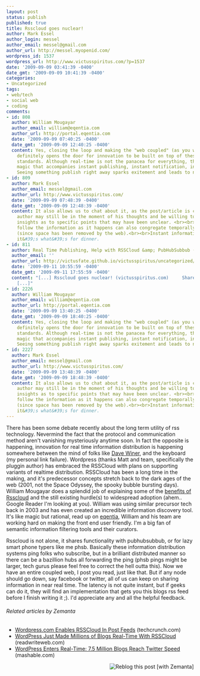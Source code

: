 ```yaml
---
layout: post
status: publish
published: true
title: Rsscloud goes nuclear!
author: Mark Essel
author_login: messel
author_email: messel@gmail.com
author_url: http://messel.myopenid.com/
wordpress_id: 1537
wordpress_url: http://www.victusspiritus.com/?p=1537
date: '2009-09-09 03:41:39 -0400'
date_gmt: '2009-09-09 10:41:39 -0400'
categories:
- Uncategorized
tags:
- web/tech
- social web
- coding
comments:
- id: 808
  author: William Mougayar
  author_email: william@eqentia.com
  author_url: http://portal.eqentia.com
  date: '2009-09-09 07:40:25 -0400'
  date_gmt: '2009-09-09 12:40:25 -0400'
  content: Yes, closing the loop and making the "web coupled" (as you well put it)
    definitely opens the door for innovation to be built on top of these new operating
    standards. Although real-time is not the panacea for everything, there is a certain
    magic that accompanies instant publishing, instant notification, instant coupling.
    Seeing something publish right away sparks exitement and leads to new venues.
- id: 809
  author: Mark Essel
  author_email: messel@gmail.com
  author_url: http://www.victusspiritus.com/
  date: '2009-09-09 07:48:39 -0400'
  date_gmt: '2009-09-09 12:48:39 -0400'
  content: It also allows us to chat about it, as the post/article is completed. The
    author may still be in the moment of his thoughts and be willing to share great
    insights as to specific points that may have been unclear. <br><br>Folks that
    follow the information as it happens can also congregate temporally about a topic
    (since space has been removed by the web).<br><br>Instant information gratification,
    it&#39;s what&#39;s for dinner.
- id: 811
  author: Real Time Publishing, Help with RSSCloud &amp; PubHubSubbub (Push)
  author_email: ''
  author_url: http://victusfate.github.io/victusspiritus/uncategorized/2009/09/11/real-time-publishing-help-with-rsscloud-pubhubsubbub-push/
  date: '2009-09-11 10:55:59 -0400'
  date_gmt: '2009-09-11 17:55:59 -0400'
  content: "[...] Rsscloud goes nuclear! (victusspiritus.com)     Share and Enjoy:
    [...]"
- id: 2226
  author: William Mougayar
  author_email: william@eqentia.com
  author_url: http://portal.eqentia.com
  date: '2009-09-09 13:40:25 -0400'
  date_gmt: '2009-09-09 18:40:25 -0400'
  content: Yes, closing the loop and making the "web coupled" (as you well put it)
    definitely opens the door for innovation to be built on top of these new operating
    standards. Although real-time is not the panacea for everything, there is a certain
    magic that accompanies instant publishing, instant notification, instant coupling.
    Seeing something publish right away sparks exitement and leads to new venues.
- id: 2227
  author: Mark Essel
  author_email: messel@gmail.com
  author_url: http://www.victusspiritus.com/
  date: '2009-09-09 13:48:39 -0400'
  date_gmt: '2009-09-09 18:48:39 -0400'
  content: It also allows us to chat about it, as the post/article is completed. The
    author may still be in the moment of his thoughts and be willing to share great
    insights as to specific points that may have been unclear. <br><br>Folks that
    follow the information as it happens can also congregate temporally about a topic
    (since space has been removed by the web).<br><br>Instant information gratification,
    it&#39;s what&#39;s for dinner.
---
```

<p>There has been some debate recently about the long term utility of rss technology. Nevermind the fact that the protocol and communication method aren't vanishing mysteriously anytime soon. In fact the opposite is happening, innovation for real time information distribution is happening somewhere between the mind of folks like <a href="http://www.scripting.com/stories/2009/09/07/teaseTeaseTease.html">Dave Winer</a>, and the keyboard (my personal link failure). Wordpress (thanks Matt and team, specifically the pluggin author) has embraced the RSSCloud with plans on supporting variants of realtime distribution. RSSCloud has been a long time in the making, and it's predecessor concepts stretch back to the dark ages of the web (2001, not the Space Odyssey, the spooky bubble bursting days). William Mougayar does a splendid job of explaining some of the <a href="http://www.eqentia.com/2009/09/08/the-dust-has-cleared-on-the-future-of-rss/">benefits of Rsscloud</a> and the still existing hurdle(s) to widespread adoption (ahem.. Google Reader I'm looking at you). William was using similar precursor tech back in 2003 and has even created an incredible information discovery tool. It's like magic but rational, read up on <a href="http://www.eqentia.com/">eqentia</a>, William and his team are working hard on making the front end user friendly. I'm a big fan of semantic information filtering tools and their curators.</p>
<p>Rsscloud is not alone, it shares functionality with pubhubsubbub, or for lazy smart phone typers like me phsb. Basically these information distribution systems ping folks who subscribe, but in a brilliant distributed manner so there can be a bazillion hubs all forwarding the ping (phsb pings might be larger, tech gurus please feel free to correct the hell outta this). Now we have an entire coupled web, I post you read, just like that. But if any node should go down, say facebook or twitter, all of us can keep on sharing information in near real time. The latency is not quite instant, but if geeks can do it, they will find an implementation that gets you this blogs rss feed before I finish writing it ;). I'd appreciate any and all the helpful feedback.<br />
<h6 class="zemanta-related-title" style="font-size:1em;">Related articles by Zemanta</h6>
<ul class="zemanta-article-ul">
<li class="zemanta-article-ul-li"><a href="http://www.techcrunch.com/2009/09/07/wordpress-enables-rsscloud-in-post-feeds/">Wordpress.com Enables RSSCloud In Post Feeds</a> (techcrunch.com)</li>
<li class="zemanta-article-ul-li"><a href="http://www.readwriteweb.com/archives/wordpress_just_made_millions_of_blogs_real-time_wi.php">WordPress Just Made Millions of Blogs Real-Time With RSSCloud</a> (readwriteweb.com)</li>
<li class="zemanta-article-ul-li"><a href="http://mashable.com/2009/09/07/rsscloud/">WordPress Enters Real-Time: 7.5 Million Blogs Reach Twitter Speed</a> (mashable.com)</li>
</ul>
<div class="zemanta-pixie" style="margin-top:10px;height:15px"><a class="zemanta-pixie-a" href="http://reblog.zemanta.com/zemified/62620956-4919-499c-9391-4f7bb297d821/" title="Reblog this post [with Zemanta]"><img class="zemanta-pixie-img" src="http://img.zemanta.com/reblog_e.png?x-id=62620956-4919-499c-9391-4f7bb297d821" alt="Reblog this post [with Zemanta]" style="border:none;float:right"></a><span class="zem-script more-related pretty-attribution"><script type="text/javascript" src="http://static.zemanta.com/readside/loader.js" defer="defer"></script></span></div>
